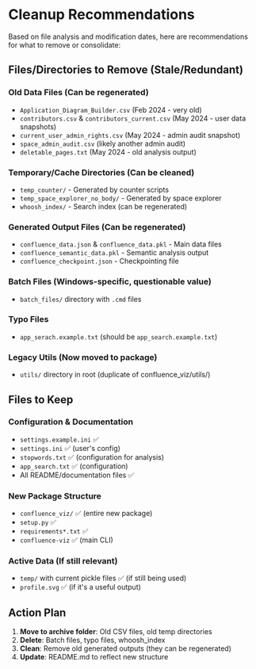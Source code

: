 # Cleanup Recommendations

Based on file analysis and modification dates, here are recommendations for what to remove or consolidate:

## Files/Directories to Remove (Stale/Redundant)

### Old Data Files (Can be regenerated)
- `Application_Diagram_Builder.csv` (Feb 2024 - very old)
- `contributors.csv` & `contributors_current.csv` (May 2024 - user data snapshots)
- `current_user_admin_rights.csv` (May 2024 - admin audit snapshot)
- `space_admin_audit.csv` (likely another admin audit)
- `deletable_pages.txt` (May 2024 - old analysis output)

### Temporary/Cache Directories (Can be cleaned)
- `temp_counter/` - Generated by counter scripts
- `temp_space_explorer_no_body/` - Generated by space explorer
- `whoosh_index/` - Search index (can be regenerated)

### Generated Output Files (Can be regenerated)
- `confluence_data.json` & `confluence_data.pkl` - Main data files
- `confluence_semantic_data.pkl` - Semantic analysis output  
- `confluence_checkpoint.json` - Checkpointing file

### Batch Files (Windows-specific, questionable value)
- `batch_files/` directory with `.cmd` files

### Typo Files
- `app_serach.example.txt` (should be `app_search.example.txt`)

### Legacy Utils (Now moved to package)
- `utils/` directory in root (duplicate of confluence_viz/utils/)

## Files to Keep

### Configuration & Documentation
- `settings.example.ini` ✅
- `settings.ini` ✅ (user's config)
- `stopwords.txt` ✅ (configuration for analysis)
- `app_search.txt` ✅ (configuration)
- All README/documentation files ✅

### New Package Structure
- `confluence_viz/` ✅ (entire new package)
- `setup.py` ✅
- `requirements*.txt` ✅
- `confluence-viz` ✅ (main CLI)

### Active Data (If still relevant)
- `temp/` with current pickle files ✅ (if still being used)
- `profile.svg` ✅ (if it's a useful output)

## Action Plan

1. **Move to archive folder**: Old CSV files, old temp directories
2. **Delete**: Batch files, typo files, whoosh_index
3. **Clean**: Remove old generated outputs (they can be regenerated)
4. **Update**: README.md to reflect new structure
